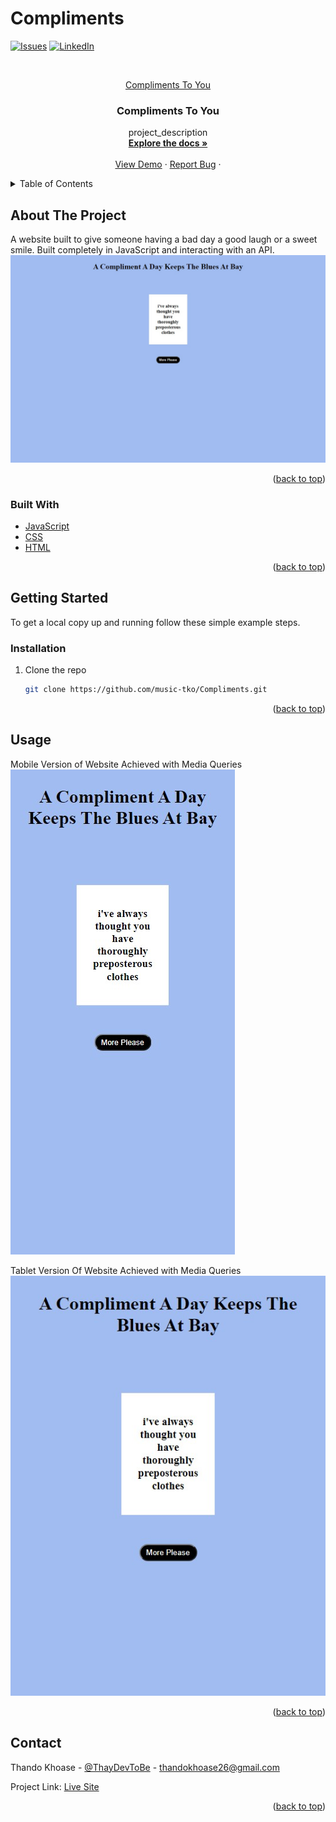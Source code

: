 # Compliments

<div id="top"></div>

<!-- PROJECT SHIELDS -->
<!--
*** I'm using markdown "reference style" links for readability.
*** Reference links are enclosed in brackets [ ] instead of parentheses ( ).
*** See the bottom of this document for the declaration of the reference variables
*** for contributors-url, forks-url, etc. This is an optional, concise syntax you may use.
*** https://www.markdownguide.org/basic-syntax/#reference-style-links
-->

[![Issues][issues-shield]][issues-url]
[![LinkedIn][linkedin-shield]][linkedin-url]


<!-- PROJECT LOGO -->
<br />
<div align="center">
  <a href="https://github.com/music-tko/Compliments">
<p> Compliments To You </p>  </a>

<h3 align="center">Compliments To You</h3>

  <p align="center">
    project_description
    <br />
    <a href="https://github.com/music-tko/Compliments"><strong>Explore the docs »</strong></a>
    <br />
    <br />
    <a href="https://complimentstoyou.vercel.app/">View Demo</a>
    ·
    <a href="https://github.com/music-tko/Compliments/issues">Report Bug</a>
    ·
  </p>
</div>



<!-- TABLE OF CONTENTS -->
<details>
  <summary>Table of Contents</summary>
  <ol>
    <li>
      <a href="#about-the-project">About The Project</a>
      <ul>
        <li><a href="#built-with">Built With</a></li>
      </ul>
    </li>
    <li>
      <a href="#getting-started">Getting Started</a>
      <ul>
        <li><a href="#installation">Installation</a></li>
      </ul>
    </li>
    <li><a href="#usage">Usage</a></li>
    <li><a href="#contact">Contact</a></li>
    <li><a href="#acknowledgments">Acknowledgments</a></li>
  </ol>
</details>



<!-- ABOUT THE PROJECT -->
## About The Project
A website built to give someone having a bad day a good laugh or a sweet smile. Built completely in JavaScript and interacting with an API.
[![Product Name Screen Shot][product-screenshot]](https://github.com/music-tko/Compliments/blob/master/compliments-laptop.png)

<p align="right">(<a href="#top">back to top</a>)</p>



### Built With

* [JavaScript](https://developer.mozilla.org/en-US/docs/Web/JavaScript)
* [CSS](https://developer.mozilla.org/en-US/docs/Web/CSS)
* [HTML](https://developer.mozilla.org/en-US/docs/Web/HTML)

<p align="right">(<a href="#top">back to top</a>)</p>



<!-- GETTING STARTED -->
## Getting Started

To get a local copy up and running follow these simple example steps.

### Installation

1. Clone the repo
   ```sh
   git clone https://github.com/music-tko/Compliments.git
   ```


<p align="right">(<a href="#top">back to top</a>)</p>



<!-- USAGE EXAMPLES -->
## Usage

Mobile Version of Website Achieved with Media Queries
[![Product Name Screen Shot][product-mobile]](https://github.com/music-tko/Compliments/blob/master/compliments-mobile.png)

Tablet Version Of Website Achieved with Media Queries
[![Product Name Screen Shot][product-tablet]](https://github.com/music-tko/Compliments/blob/master/compliments-tablet.png)

<p align="right">(<a href="#top">back to top</a>)</p>

<!-- CONTACT -->
## Contact

Thando Khoase - [@ThayDevToBe](https://twitter.com/ThayDevToBe) - thandokhoase26@gmail.com

Project Link: [Live Site](https://complimentstoyou.vercel.app/)

<p align="right">(<a href="#top">back to top</a>)</p>


<!-- MARKDOWN LINKS & IMAGES -->

[issues-shield]: https://img.shields.io/github/issues/github_username/repo_name.svg?style=for-the-badge
[issues-url]: https://github.com/music-tko/Compliments/issues
[linkedin-shield]: https://img.shields.io/badge/-LinkedIn-black.svg?style=for-the-badge&logo=linkedin&colorB=555
[linkedin-url]: https://linkedin.com/in/thay-khoase026/
[product-screenshot]: https://github.com/music-tko/Compliments/blob/master/compliments-laptop.png
[product-mobile]: https://github.com/music-tko/Compliments/blob/master/compliments-mobile.png
[product-tablet]: https://github.com/music-tko/Compliments/blob/master/compliments-tablet.png
